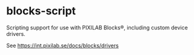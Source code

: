 # blocks-script
Scripting support for use with PIXILAB Blocks®, including custom device drivers.

See https://int.pixilab.se/docs/blocks/drivers
